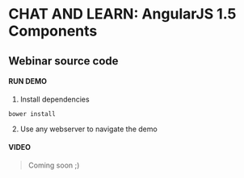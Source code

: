 # CHAT AND LEARN: AngularJS 1.5 Components
## Webinar source code

#### RUN DEMO

1. Install dependencies

```
bower install
```

2. Use any webserver to navigate the demo
  

#### VIDEO

> Coming soon ;) 
   
